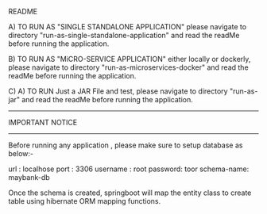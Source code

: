 README

A) TO RUN AS "SINGLE STANDALONE APPLICATION" please navigate to directory "run-as-single-standalone-application" and read the readMe before running the application.

B) TO RUN AS "MiCRO-SERVICE APPLICATION" either locally or dockerly, please navigate to directory "run-as-microservices-docker" and read the readMe before running the application.

C) A) TO RUN Just a JAR File and test,  please navigate to directory "run-as-jar" and read the readMe before running the application.	



*************************
IMPORTANT NOTICE
*************************

Before running any application , please make sure to setup database as below:-

url : localhose
port : 3306
username : root
password: toor
schema-name: maybank-db

Once the schema is created, springboot will map the entity class to create table using hibernate ORM mapping functions.

